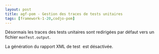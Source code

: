 ```yaml
---
layout: post
title: agf-pom - Gestion des traces de tests unitaires
tags: [framework-1-20,codjo-pom]
---
```

Désormais les traces des tests unitaires sont redirigées par défaut vers un fichier ```monTest.output```.

La génération du rapport XML de test&nbsp; est désactivée.